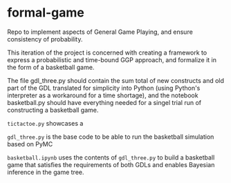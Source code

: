 # formal-game

Repo to implement aspects of General Game Playing, and ensure consistency of probability.

This iteration of the project is concerned with creating a framework to express a probabilistic and time-bound GGP approach, and formalize it in the form of a basketball game.

The file gdl_three.py should contain the sum total of new constructs and old part of the GDL translated for simplicity into Python (using Python's interpreter as a workaround for a time shortage), and the notebook basketball.py should have everything needed for a singel trial run of constructing a basketball game.

```tictactoe.py``` showcases a 

```gdl_three.py``` is the base code to be able to run the basketball simulation based on PyMC

```basketball.ipynb``` uses the contents of ```gdl_three.py``` to build a basketball game that satisfies the requirements of both GDLs and enables Bayesian inference in the game tree.
